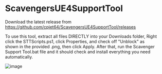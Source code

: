 # ScavengersUE4SupportTool

Download the latest release from https://github.com/cpjet64/ScavengersUE4SupportTool/releases

To use this tool, extract all files DIRECTLY into your Downloads folder, Right click the STTScripts.ps1, click Properties,
and check off "Unblock" as shown in the provided .png, then click Apply. After that, run the Scavenger Support Tool.bat file
and it should check and install everything you need automatically.
  
  
  ![image](https://user-images.githubusercontent.com/38527447/116703835-b747ef00-a998-11eb-8187-53ea3c6c85b0.png)
